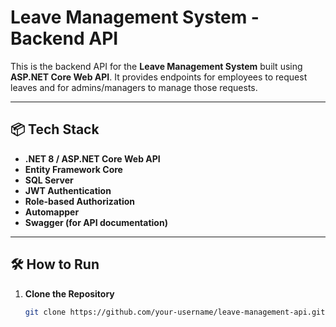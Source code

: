 # Leave Management System - Backend API

This is the backend API for the **Leave Management System** built using **ASP.NET Core Web API**. It provides endpoints for employees to request leaves and for admins/managers to manage those requests.

---

## 📦 Tech Stack

- **.NET 8 / ASP.NET Core Web API**
- **Entity Framework Core**
- **SQL Server**
- **JWT Authentication**
- **Role-based Authorization**
- **Automapper**
- **Swagger (for API documentation)**

---


## 🛠️ How to Run

1. **Clone the Repository**
   ```bash
   git clone https://github.com/your-username/leave-management-api.git
